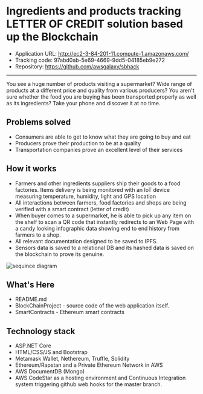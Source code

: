 Ingredients and products tracking LETTER OF CREDIT solution based up the Blockchain
==================================================

* Application URL: http://ec2-3-84-201-11.compute-1.amazonaws.com/
* Tracking code: 97abd0ab-5e69-4669-9dd5-04185eb9e272
* Repository: https://github.com/awsgalaxy/sbhack

-----------

You see a huge number of products visiting a supermarket? Wide range of products at a different price and quality from various producers? You aren't sure whether the food you are buying has been transported properly as well as its ingredients? Take your phone and discover it at no time.

Problems solved
-----------
* Consumers are able to get to know what they are going to buy and eat
* Producers prove their production to be at a quality
* Transportation companies prove an excellent level of their services

How it works
-----------
* Farmers and other ingredients suppliers ship their goods to a food factories. Items delivery is being monitored with an IoT device measuring temperature, humidity, light and GPS location
* All interactions between farmers, food factories and shops are being verified with a smart contract (letter of credit)
* When buyer comes to a supermarket, he is able to pick up any item on the shelf to scan a QR code that instantly redirects to an Web Page with a candy looking infographic data showing end to end history from farmers to a shop.
* All relevant documentation designed to be saved to IPFS.
* Sensors data is saved to a relational DB and its hashed data is saved on the blockchain to prove its genuine.

![sequince diagram](https://www.plantuml.com/plantuml/img/VLB9QiCm4BthAnw--P13rqCf9MG3Gw6fdHzGfAajeaX6aWF--qxYXVJIcqRpjXbf6PCCgJjR8P99bf0LhWwa3RaK8Pr66xpk51SfI7KohiRdzd3OblZQOLrkDyK1qTik6Uzmb94qkXPyJWrXPRqwgKOQbmaXLVBXhtxLjQqr53B8YA8IV6bIZsn3rbmezAWeN8oYeR-P-hkRLFy_V3_3AxAMmkY_zYvsPov5KM7nmQfu0nvoZ28HvYvWyf3uaSTWb60auqTl9Ztck9z53toUVoGD6ISyK_TNgwSS9KdTJtk5YJZITQspWDZVd8ROJ7cUmqtYiV6j6FllYtacnhxag9HqyRR-xnBAQvgGh7c7VCsnwlhXZMjF4Oq_an1BSfg_moy0)


What's Here
-----------
* README.md
* BlockChainProject - source code of the web application itself. 
* SmartContracts - Ethereum smart contracts

Technology stack
-----------
* ASP.NET Core
* HTML/CSS/JS and Bootstrap
* Metamask Wallet, Nethereum, Truffle, Solidity
* Ethereum/Rapstan and a Private Ethereum Network in AWS
* AWS DocumentDB (Mongo)
* AWS CodeStar as a hosting environment and Continuous Integration system triggering github web hooks for the master branch.
